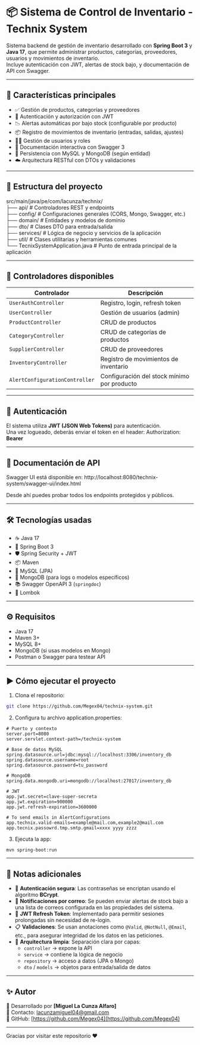 # 📦 Sistema de Control de Inventario - Technix System

Sistema backend de gestión de inventario desarrollado con **Spring Boot 3** y **Java 17**, que permite administrar productos, categorías, proveedores, usuarios y movimientos de inventario.  
Incluye autenticación con JWT, alertas de stock bajo, y documentación de API con Swagger.

---

## 🚀 Características principales

- ✅ Gestión de productos, categorías y proveedores
- 🔐 Autenticación y autorización con JWT
- 📉 Alertas automáticas por bajo stock (configurable por producto)
- 📦 Registro de movimientos de inventario (entradas, salidas, ajustes)
- 🧑‍💼 Gestión de usuarios y roles
- 📄 Documentación interactiva con Swagger 3
- 💾 Persistencia con MySQL y MongoDB (según entidad)
- ☁️ Arquitectura RESTful con DTOs y validaciones

---

## 📂 Estructura del proyecto

src/main/java/pe/com/lacunza/technix/ <br>
├── api/ # Controladores REST y endpoints <br>
├── config/ # Configuraciones generales (CORS, Mongo, Swagger, etc.) <br>
├── domain/ # Entidades y modelos de dominio <br>
├── dto/ # Clases DTO para entrada/salida <br>
├── services/ # Lógica de negocio y servicios de la aplicación <br>
├── util/ # Clases utilitarias y herramientas comunes <br>
└── TecnixSystemApplication.java # Punto de entrada principal de la aplicación

---

## 🧪 Controladores disponibles

| Controlador           | Descripción |
|-----------------------|-------------|
| `UserAuthController`  | Registro, login, refresh token |
| `UserController`      | Gestión de usuarios (admin) |
| `ProductController`   | CRUD de productos |
| `CategoryController`  | CRUD de categorías de productos |
| `SupplierController`  | CRUD de proveedores |
| `InventoryController` | Registro de movimientos de inventario |
| `AlertConfigurationController` | Configuración del stock mínimo por producto |

---

## 🔐 Autenticación

El sistema utiliza **JWT (JSON Web Tokens)** para autenticación.  
Una vez logueado, deberás enviar el token en el header:
Authorization: **Bearer <tu-token>**

---

## 📄 Documentación de API

Swagger UI está disponible en:
http://localhost:8080/technix-system/swagger-ui/index.html

Desde ahí puedes probar todos los endpoints protegidos y públicos.

---

## 🛠️ Tecnologías usadas

- ☕ Java 17
- 🌱 Spring Boot 3
- 🛡️ Spring Security + JWT
- 📦 Maven
- 🐬 MySQL (JPA)
- 🍃 MongoDB (para logs o modelos específicos)
- 📚 Swagger OpenAPI 3 (`springdoc`)
- 🔐 Lombok

---

## ⚙️ Requisitos

- Java 17
- Maven 3+
- MySQL 8+
- MongoDB (si usas modelos en Mongo)
- Postman o Swagger para testear API

---

## ▶️ Cómo ejecutar el proyecto

1. Clona el repositorio:

```bash
git clone https://github.com/Megex04/technix-system.git
```

2. Configura tu archivo application.properties:
```
# Puerto y contexto
server.port=8080
server.servlet.context-path=/technix-system

# Base de datos MySQL
spring.datasource.url=jdbc:mysql://localhost:3306/inventory_db
spring.datasource.username=root
spring.datasource.password=tu_password

# MongoDB
spring.data.mongodb.uri=mongodb://localhost:27017/inventory_db

# JWT
app.jwt.secret=clave-super-secreta
app.jwt.expiration=900000
app.jwt.refresh-expiration=3600000

# To send emails in AlertConfigurations
app.technix.valid-emails=example@mail.com,example2@mail.com
app.tecnix.passowrd.tmp.smtp.gmail=xxxx yyyy zzzz
```

3. Ejecuta la app:
```
mvn spring-boot:run
```

---

## 🧠 Notas adicionales

- 🔐 **Autenticación segura**: Las contraseñas se encriptan usando el algoritmo **BCrypt**.
- 📧 **Notificaciones por correo**: Se pueden enviar alertas de stock bajo a una lista de correos configurada en las propiedades del sistema.
- 🔄 **JWT Refresh Token**: Implementado para permitir sesiones prolongadas sin necesidad de re-login.
- 📋 **Validaciones**: Se usan anotaciones como `@Valid`, `@NotNull`, `@Email`, etc., para asegurar integridad de los datos en las peticiones.
- 🧱 **Arquitectura limpia**: Separación clara por capas:
    - `controller` → expone la API
    - `service` → contiene la lógica de negocio
    - `repository` → acceso a datos (JPA o Mongo)
    - `dto` / `models` → objetos para entrada/salida de datos

---

## ✨ Autor

👤 Desarrollado por **[Miguel La Cunza Alfaro]**  
📧 Contacto: [lacunzamiguel04@gmail.com](mailto:lacunzamiguel04@gmail.com)  
🔗 GitHub: [https://github.com/Megex04](https://github.com/Megex04)


---

Gracias por visitar este repositorio ❤️